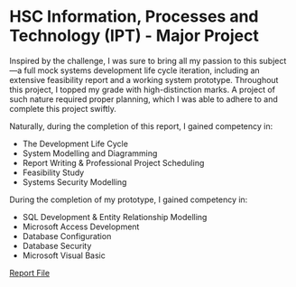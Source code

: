 # HSC Information, Processes and Technology (IPT) - Major Project

<p>
Inspired by the challenge, I was sure to bring all my passion to this subject—a full mock systems development life cycle iteration, including an extensive feasibility report and a working system prototype. Throughout this project, I topped my grade with high-distinction marks. A project of such nature required proper planning, which I was able to adhere to and complete this project swiftly.

Naturally, during the completion of this report, I gained competency in:
- The Development Life Cycle
- System Modelling and Diagramming
- Report Writing & Professional Project Scheduling
- Feasibility Study
- Systems Security Modelling

During the completion of my prototype, I gained competency in:
- SQL Development & Entity Relationship Modelling
- Microsoft Access Development
- Database Configuration
- Database Security
- Microsoft Visual Basic

[Report File](https://github.com/nathansamuel92/HSC-IPT-MP/blob/main/Report%20File.pdf)
</p>
